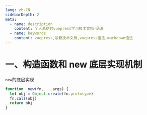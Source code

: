 ```yaml
---
lang: zh-CN
sidebarDepth: 2
meta:
  - name: description
    content: 个人总结的vuepress学习技术文档-语法
  - name: keywords
    content: vuepress,最新技术文档,vuepress语法,markdown语法
---
```


# 一、构造函数和 new 底层实现机制

`new`的底层实现

```js
function _new(fn, ...args) {
  let obj = Object.create(fn.prototype)
  fn.call(obj)
  return obj
}
```
